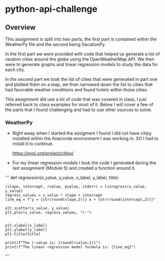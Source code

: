 # python-api-challenge

## Overview

This assignment is split into two parts, the first part is contained within the WeatherPy file and the second being VacationPy.

In the first part we were provided with code that helped us generate a list of random cities around the globe using the OpenWeatherMap API. We then were to generate graphs and linear regression models to study the data for each city.

In the second part we took the list of cities that were generated in part one and plotted them on a map, we then narrowed down the list to cities that had favorable weather conditions and found hotels within those cities.

This assignment did use a lot of code that was covered in class, I just referred back to class examples for most of it. Below I will cover a few of the parts that I found challenging and had to use other sources to solve.

### WeatherPy

-  Right away when I started the assigment I found I did not have citipy installed within the Anaconda environment I was working in. SO I had to install it to continue.

    https://pypi.org/project/citipy/

- For my linear regression models I took the code I generated during the last assignment (Module 5) and created a function around it.

'''
def regression(x_value, y_value, x_label, y_label, title):
    
    (slope, intercept, rvalue, pvalue, stderr) = linregress(x_value, y_value)
    regress_values = x_value * slope + intercept
    line_eq = f"y = {str(round(slope,2))} x + {str(round(intercept,2))}"
    
    plt.scatter(x_value, y_value)
    plt.plot(x_value, regress_values, "r-")
        
    
    plt.xlabel(x_label)
    plt.ylabel(y_label)
    plt.title(title)

    print(f"The r-value is: {round(rvalue,2)}")
    print(f"The linear regression model formula is: {line_eq}")
    
'''
